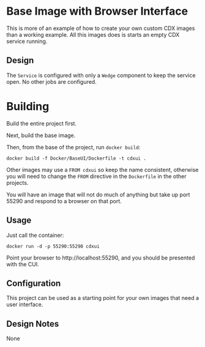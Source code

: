 # Base Image with Browser Interface

This is more of an example of how to create your own custom CDX images than a working example. All this images does is starts an empty CDX service running.

## Design

The `Service` is configured with only a `Wedge` component to keep the service open. No other jobs are configured.

# Building

Build the entire project first.

Next, build the base image.

Then, from the base of the project, run `docker build`:

    docker build -f Docker/BaseUI/Dockerfile -t cdxui .

Other images may use a `FROM cdxui` so keep the name consistent, otherwise you will need to change the `FROM`
directive in the `Dockerfile` in the other projects.

You will have an image that will not do much of anything but take up port 55290 and respond to a browser on that port.

## Usage

Just call the container:

    docker run -d -p 55290:55290 cdxui

Point your browser to http://localhost:55290, and you should be presented with the CUI.

## Configuration

This project can be used as a starting point for your own images that need a user interface.

## Design Notes

None